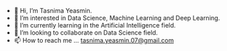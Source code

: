 - 👋 Hi, I’m Tasnima Yeasmin.
- 👀 I’m interested in Data Science, Machine Learning and Deep Learning.
- 🌱 I’m currently learning in the Artificial Intelligence field.
- 💞️ I’m looking to collaborate on Data Science field.
- 📫 How to reach me ... tasnima.yeasmin.07@gmail.com

<!---
Yeasmin-Tasnima/Yeasmin-Tasnima is a ✨ special ✨ repository because its `README.md` (this file) appears on your GitHub profile.
You can click the Preview link to take a look at your changes.
--->
